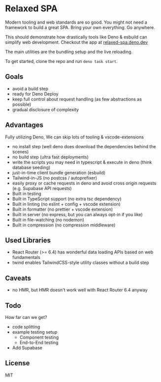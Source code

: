# Relaxed SPA

Modern tooling and web standards are so good. You might not need a framework to
build a great SPA. Bring your own everything. Go anywhere.

This should demonstrate how drastically tools like Deno & esbuild can simplify
web development. Checkout the app at
[relaxed-spa.deno.dev](https://relaxed-spa.deno.dev)

The main utilities are the bundling setup and the live reloading.

To get started, clone the repo and run `deno task start`.

## Goals

- avoid a build step
- ready for Deno Deploy
- keep full control about request handling (as few abstractions as possible)
- gradual disclosure of complexity

## Advantages

Fully utilizing Deno, We can skip lots of tooling & vscode-extensions

- no install step (well deno does download the dependencies behind the scenes)
- no build step (ultra fast deployments)
- write the scripts you may need in typescript & execute in deno (think database
  seeding)
- just-in-time client bundle generation (esbuild)
- Tailwind-in-JS (no postcss / autoprefixer)
- easily proxy or cache requests in deno and avoid cross origin requests (e.g.
  Supabase API requests)
- Built in testing
- Built in TypeScript support (no extra tsc dependency)
- Built in linting (no eslint + config + vscode extension)
- Built in formatter (no prettier + vscode extension)
- Built in server (no express, but you can always opt-in if you like)
- Built in file-watching (no nodemon)
- Built in compression (no compression middleware)

## Used Libraries

- React Router (>= 6.4) has wonderful data loading APIs based on web
  fundamentals
- twind enables TailwindCSS-style utility classes without a build step

## Caveats

- no HMR, but HMR doesn't work well with React Router 6.4 anyway

## Todo

How far can we get?

- code splitting
- example testing setup
  - Component testing
  - End-to-End testing
- Add Supabase

## License

MIT
